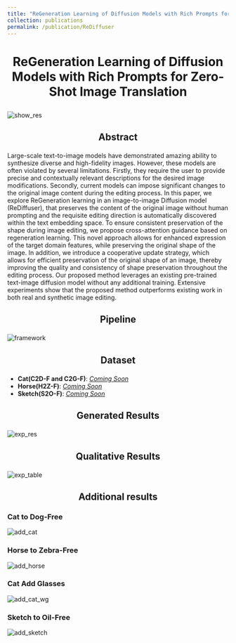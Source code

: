 ```yaml
---
title: "ReGeneration Learning of Diffusion Models with Rich Prompts for Zero-Shot Image Translation"
collection: publications
permalink: /publication/ReDiffuser
---
```

# <p align="center">ReGeneration Learning of Diffusion Models with Rich Prompts for Zero-Shot Image Translation</p>
![show_res](/images/project/ReDiffuseer//show_res.jpg)
## <p align="center">Abstract</p>

<p>Large-scale text-to-image models have demonstrated amazing ability to synthesize diverse and high-fidelity images. However, these models are often violated by several limitations. Firstly, they require the user to provide precise and contextually relevant descriptions for the desired image modifications. Secondly, current models can impose significant changes to the original image content during the editing process. In this paper, we explore ReGeneration learning in an image-to-image Diffusion model (ReDiffuser), that preserves the content of the original image without human prompting and the requisite editing direction is automatically discovered within the text embedding space. To ensure consistent preservation of the shape during image editing, we propose cross-attention guidance based on regeneration learning. This novel approach allows for enhanced expression of the target domain features, while preserving the original shape of the image. In addition, we introduce a cooperative update strategy, which allows for efficient preservation of the original shape of an image, thereby improving the quality and consistency of shape preservation throughout the editing process. Our proposed method leverages an existing pre-trained text-image diffusion model without any additional training. Extensive experiments show that the proposed method outperforms existing work in both real and synthetic image editing.</p>

## <p align="center">Pipeline</p>
![framework](/images/project/ReDiffuseer//framework.svg)

## <p align="center">Dataset</p>
- **Cat(C2D-F and C2G-F)**: [*Coming Soon*]()
- **Horse(H2Z-F)**: [*Coming Soon*]()
- **Sketch(S2O-F)**: [*Coming Soon*]()

## <p align="center">Generated  Results</p>
![exp_res](/images/project/ReDiffuseer//exp_res.jpg)
## <p align="center">Qualitative Results</p>
![exp_table](/images/project/ReDiffuseer//exp_table.PNG)

## <p align="center">Additional results</p>
### Cat to Dog-Free
![add_cat](/images/project/ReDiffuseer//add_cat.jpg)
### Horse to Zebra-Free
![add_horse](/images/project/ReDiffuseer//add_horse.jpg)
### Cat Add Glasses
![add_cat_wg](/images/project/ReDiffuseer//cat_wg.jpg)
### Sketch to Oil-Free
![add_sketch](/images/project/ReDiffuseer//add_sketch.jpg)
